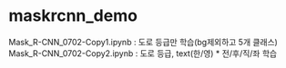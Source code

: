 # maskrcnn_demo
Mask_R-CNN_0702-Copy1.ipynb : 도로 등급만 학습(bg제외하고 5개 클래스)  
Mask_R-CNN_0702-Copy2.ipynb : 도로 등급, text(한/영) * 전/후/직/좌 학습 
